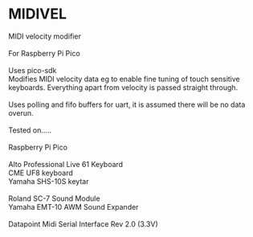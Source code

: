# MIDIVEL
MIDI velocity modifier<br>
<br>
For Raspberry Pi Pico<br>
<br>
Uses pico-sdk
<br>
Modifies MIDI velocity data eg to enable fine tuning of touch sensitive keyboards. Everything apart from velocity is passed straight through.<br>
<br>
Uses polling and fifo buffers for uart, it is assumed there will be no data overun.<br>
<br>
Tested on.....<br>
<br>
Raspberry Pi Pico<br>
<br>
Alto Professional Live 61 Keyboard<br>
CME UF8 keyboard<br>
Yamaha SHS-10S keytar<br>
<br>
Roland SC-7 Sound Module<br>
Yamaha EMT-10 AWM Sound Expander<br>
<br>
Datapoint Midi Serial Interface Rev 2.0 (3.3V)<br>
